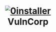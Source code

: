 <h1 align="center">
  <br>
  <a href="https://github.com/JoyGhoshs/Vulncorp"><img src="https://i.ibb.co/mJgVs3J/Screenshot-from-2021-03-22-08-17-09.png" alt="0installer"></a>
  <br>
    VulnCorp
  <br>
</h1>
